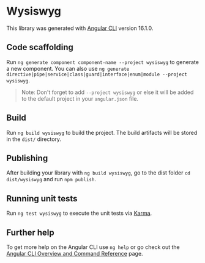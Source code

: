 # Wysiswyg

This library was generated with [Angular CLI](https://github.com/angular/angular-cli) version 16.1.0.

## Code scaffolding

Run `ng generate component component-name --project wysiswyg` to generate a new component. You can also use `ng generate directive|pipe|service|class|guard|interface|enum|module --project wysiswyg`.

> Note: Don't forget to add `--project wysiswyg` or else it will be added to the default project in your `angular.json` file.

## Build

Run `ng build wysiswyg` to build the project. The build artifacts will be stored in the `dist/` directory.

## Publishing

After building your library with `ng build wysiswyg`, go to the dist folder `cd dist/wysiswyg` and run `npm publish`.

## Running unit tests

Run `ng test wysiswyg` to execute the unit tests via [Karma](https://karma-runner.github.io).

## Further help

To get more help on the Angular CLI use `ng help` or go check out the [Angular CLI Overview and Command Reference](https://angular.io/cli) page.
